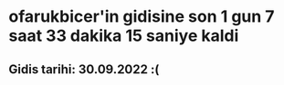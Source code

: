 # ofarukbicer'in gidisine son 1 gun 7 saat 33 dakika 15 saniye kaldi

## Gidis tarihi: 30.09.2022 :(